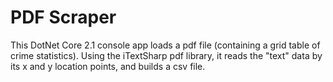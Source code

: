 # PDF Scraper

This DotNet Core 2.1 console app loads a pdf file (containing a grid table of crime statistics). 
Using the iTextSharp pdf library, it reads the "text" data by its x and y location points, and builds a csv file.
